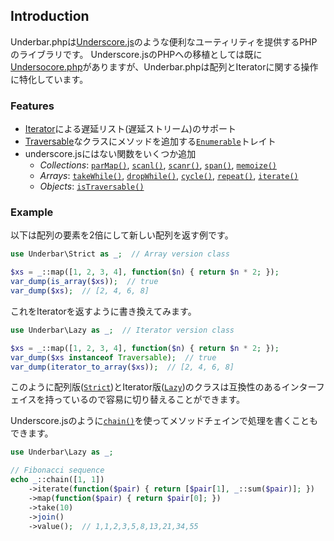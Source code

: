 Introduction
------------

Underbar.phpは[Underscore.js](http://underscorejs.org/)のような便利なユーティリティを提供するPHPのライブラリです。
Underscore.jsのPHPへの移植としては既に[Undersocore.php](http://brianhaveri.github.io/Underscore.php/)がありますが、Underbar.phpは配列とIteratorに関する操作に特化しています。

### Features

- [Iterator](http://php.net/manual/ja/class.iterator.php)による遅延リスト(遅延ストリーム)のサポート
- [Traversable](http://php.net/manual/ja/class.traversable.php)なクラスにメソッドを追加する[`Enumerable`](#Enumerable)トレイト
- underscore.jsにはない関数をいくつか追加
  - *Collections*: [`parMap()`](#parMap), [`scanl()`](#scanl), [`scanr()`](#scanr), [`span()`](#span), [`memoize()`](#memoize)
  - *Arrays*: [`takeWhile()`](#takeWhile), [`dropWhile()`](#dropWhile), [`cycle()`](#cycle), [`repeat()`](#repeat), [`iterate()`](#iterate)
  - *Objects*: [`isTraversable()`](#isTraversable)

### Example

以下は配列の要素を2倍にして新しい配列を返す例です。

```php
use Underbar\Strict as _;  // Array version class

$xs = _::map([1, 2, 3, 4], function($n) { return $n * 2; });
var_dump(is_array($xs));  // true
var_dump($xs);  // [2, 4, 6, 8]
```

これをIteratorを返すように書き換えてみます。

```php
use Underbar\Lazy as _;  // Iterator version class

$xs = _::map([1, 2, 3, 4], function($n) { return $n * 2; });
var_dump($xs instanceof Traversable);  // true
var_dump(iterator_to_array($xs));  // [2, 4, 6, 8]
```

このように配列版([`Strict`](#Strict))とIterator版([`Lazy`](#Lazy))のクラスは互換性のあるインターフェイスを持っているので容易に切り替えることができます。

Underscore.jsのように[`chain()`](#chain)を使ってメソッドチェインで処理を書くこともできます。

```php
use Underbar\Lazy as _;

// Fibonacci sequence
echo _::chain([1, 1])
    ->iterate(function($pair) { return [$pair[1], _::sum($pair)]; })
    ->map(function($pair) { return $pair[0]; })
    ->take(10)
    ->join()
    ->value();  // 1,1,2,3,5,8,13,21,34,55
```
